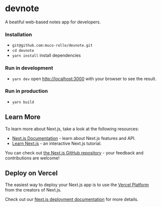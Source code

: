 # devnote

A beatiful web-based notes app for developers.

### Installation

- `git@github.com:muco-rolle/devnote.git`
- `cd devnote`
- `yarn install` install dependencies

### Run in development

- `yarn dev` open [http://localhost:3000](http://localhost:3000) with your browser to see the result.

### Run in production

- `yarn build`

## Learn More

To learn more about Next.js, take a look at the following resources:

- [Next.js Documentation](https://nextjs.org/docs) - learn about Next.js features and API.
- [Learn Next.js](https://nextjs.org/learn) - an interactive Next.js tutorial.

You can check out [the Next.js GitHub repository](https://github.com/vercel/next.js/) - your feedback and contributions are welcome!

## Deploy on Vercel

The easiest way to deploy your Next.js app is to use the [Vercel Platform](https://vercel.com/import?utm_medium=default-template&filter=next.js&utm_source=create-next-app&utm_campaign=create-next-app-readme) from the creators of Next.js.

Check out our [Next.js deployment documentation](https://nextjs.org/docs/deployment) for more details.
